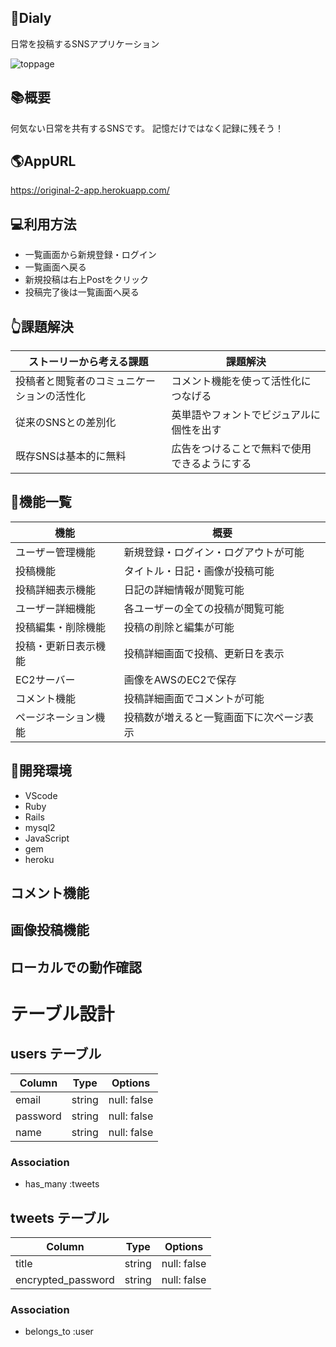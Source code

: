 ## 📗Dialy
日常を投稿するSNSアプリケーション

![toppage](https://user-images.githubusercontent.com/78133385/112915288-f0423900-9138-11eb-9de0-b70b0ca8f620.jpeg)

## 📚概要
何気ない日常を共有するSNSです。
記憶だけではなく記録に残そう！
## 🌎AppURL
https://original-2-app.herokuapp.com/
## 💻利用方法
* 一覧画面から新規登録・ログイン
* 一覧画面へ戻る
* 新規投稿は右上Postをクリック
* 投稿完了後は一覧画面へ戻る
## 👆課題解決
|       ストーリーから考える課題           |              課題解決              | 
| ---------------------------------    | -------------------------------   | 
| 投稿者と閲覧者のコミュニケーションの活性化  | コメント機能を使って活性化につなげる    | 
| 従来のSNSとの差別化                     |英単語やフォントでビジュアルに個性を出す  | 
| 既存SNSは基本的に無料                    |広告をつけることで無料で使用できるようにする|
## 📱機能一覧
|  機能              |    概要                           |
|------------------ |---------------------------------- |
| ユーザー管理機能     | 新規登録・ログイン・ログアウトが可能    |
| 投稿機能            | タイトル・日記・画像が投稿可能         |
| 投稿詳細表示機能     | 日記の詳細情報が閲覧可能              |
| ユーザー詳細機能     | 各ユーザーの全ての投稿が閲覧可能       |
| 投稿編集・削除機能    | 投稿の削除と編集が可能               |
| 投稿・更新日表示機能  | 投稿詳細画面で投稿、更新日を表示       |
| EC2サーバー         | 画像をAWSのEC2で保存                |
| コメント機能         | 投稿詳細画面でコメントが可能          |
|ページネーション機能   | 投稿数が増えると一覧画面下に次ページ表示|
## 🍎開発環境
* VScode
* Ruby
* Rails
* mysql2
* JavaScript
* gem
* heroku
## コメント機能

## 画像投稿機能

## ローカルでの動作確認



# テーブル設計

## users テーブル

| Column     | Type   | Options     |
| ---------- | ------ | ----------- |
| email      | string | null: false |
| password   | string | null: false |
| name       | string | null: false |


### Association

- has_many :tweets

## tweets テーブル

| Column             | Type          | Options     |
| ------------------ | ------------- | ----------- |
| title              | string        | null: false |
| encrypted_password | string        | null: false |


### Association

- belongs_to :user